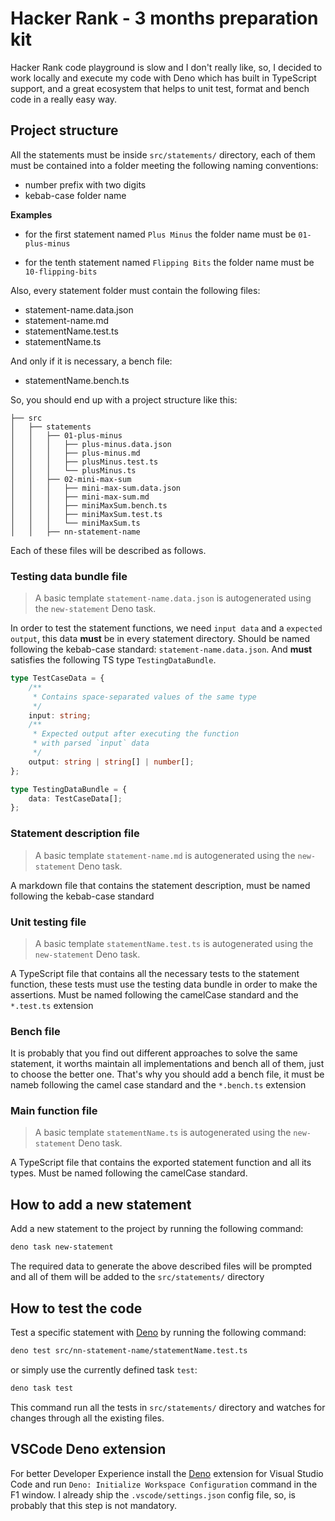 # Hacker Rank - 3 months preparation kit

Hacker Rank code playground is slow and I don't really like, so, I decided to
work locally and execute my code with Deno which has built in TypeScript
support, and a great ecosystem that helps to unit test, format and bench code in
a really easy way.

## Project structure

All the statements must be inside `src/statements/` directory, each of them must
be contained into a folder meeting the following naming conventions:

- number prefix with two digits
- kebab-case folder name

**Examples**

- for the first statement named `Plus Minus` the folder name must be
  `01-plus-minus`

- for the tenth statement named `Flipping Bits` the folder name must be
  `10-flipping-bits`

Also, every statement folder must contain the following files:

- statement-name.data.json
- statement-name.md
- statementName.test.ts
- statementName.ts

And only if it is necessary, a bench file:

- statementName.bench.ts

So, you should end up with a project structure like this:

```
├── src
│   ├── statements
│   │   ├── 01-plus-minus
│   │   │   ├── plus-minus.data.json
│   │   │   ├── plus-minus.md
│   │   │   ├── plusMinus.test.ts
│   │   │   └── plusMinus.ts
│   │   ├── 02-mini-max-sum
│   │   │   ├── mini-max-sum.data.json
│   │   │   ├── mini-max-sum.md
│   │   │   ├── miniMaxSum.bench.ts
│   │   │   ├── miniMaxSum.test.ts
│   │   │   └── miniMaxSum.ts
│   │   ├── nn-statement-name
```

Each of these files will be described as follows.

### Testing data bundle file

> A basic template `statement-name.data.json` is autogenerated using the
> `new-statement` Deno task.

In order to test the statement functions, we need `input data` and a
`expected output`, this data **must** be in every statement directory. Should be
named following the kebab-case standard: `statement-name.data.json`. And
**must** satisfies the following TS type `TestingDataBundle`.

```ts
type TestCaseData = {
	/**
	 * Contains space-separated values of the same type
	 */
	input: string;
	/**
	 * Expected output after executing the function
	 * with parsed `input` data
	 */
	output: string | string[] | number[];
};

type TestingDataBundle = {
	data: TestCaseData[];
};
```

### Statement description file

> A basic template `statement-name.md` is autogenerated using the
> `new-statement` Deno task.

A markdown file that contains the statement description, must be named following
the kebab-case standard

### Unit testing file

> A basic template `statementName.test.ts` is autogenerated using the
> `new-statement` Deno task.

A TypeScript file that contains all the necessary tests to the statement
function, these tests must use the testing data bundle in order to make the
assertions. Must be named following the camelCase standard and the `*.test.ts`
extension

### Bench file

It is probably that you find out different approaches to solve the same
statement, it worths maintain all implementations and bench all of them, just to
choose the better one. That's why you should add a bench file, it must be nameb
following the camel case standard and the `*.bench.ts` extension

### Main function file

> A basic template `statementName.ts` is autogenerated using the `new-statement`
> Deno task.

A TypeScript file that contains the exported statement function and all its
types. Must be named following the camelCase standard.

## How to add a new statement

Add a new statement to the project by running the following command:

```bash
deno task new-statement
```

The required data to generate the above described files will be prompted and all
of them will be added to the `src/statements/` directory

## How to test the code

Test a specific statement with
[Deno](https://docs.deno.com/runtime/manual/getting_started/installation) by
running the following command:

```bash
deno test src/nn-statement-name/statementName.test.ts
```

or simply use the currently defined task `test`:

```bash
deno task test
```

This command run all the tests in `src/statements/` directory and watches for
changes through all the existing files.

## VSCode Deno extension

For better Developer Experience install the
[Deno](https://docs.deno.com/runtime/manual/getting_started/setup_your_environment#visual-studio-code)
extension for Visual Studio Code and run
`Deno: Initialize Workspace Configuration` command in the F1 window. I already
ship the `.vscode/settings.json` config file, so, is probably that this step is
not mandatory.
